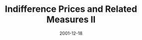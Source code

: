 ---
abstract: ''
authors:
- Marek Straka
date: '2001-12-18'
featured: false
links:
- name: Publik
  url: https://publik.tuwien.ac.at/showentry.php?ID=115504&lang=2
publication_types:
- '3'
publishDate: '2001-12-18'
specifics: null
title: Indifference Prices and Related Measures II
url_pdf: ''
---
